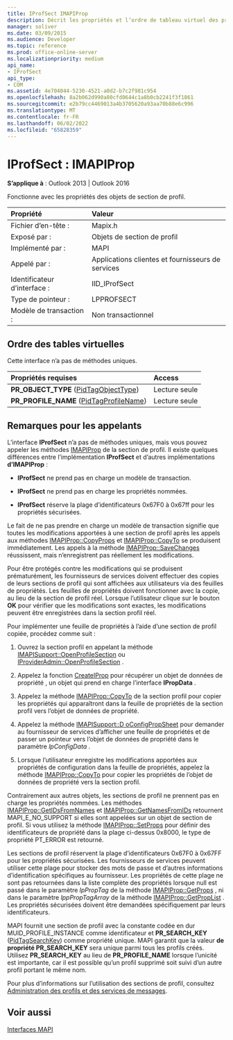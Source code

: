 ```yaml
---
title: IProfSect IMAPIProp
description: Décrit les propriétés et l’ordre de tableau virtuel des propriétés requises pour IProfSect IMAPIProp, qui fonctionne avec les propriétés des objets de section de profil.
manager: soliver
ms.date: 03/09/2015
ms.audience: Developer
ms.topic: reference
ms.prod: office-online-server
ms.localizationpriority: medium
api_name:
- IProfSect
api_type:
- COM
ms.assetid: 4e704044-5230-4521-a0d2-b7c2f981c954
ms.openlocfilehash: 8a2b062d990a80cfd0644c1a8b0cb2241f3f1861
ms.sourcegitcommit: e2b79cc4469013a4b3705620a93aa70b88e6c996
ms.translationtype: MT
ms.contentlocale: fr-FR
ms.lasthandoff: 06/02/2022
ms.locfileid: "65828359"
---
```

# <a name="iprofsect--imapiprop"></a>IProfSect : IMAPIProp

  
  
**S’applique à** : Outlook 2013 | Outlook 2016 
  
Fonctionne avec les propriétés des objets de section de profil. 
  
|Propriété|Valeur|
|:-----|:-----|
|Fichier d’en-tête :  <br/> |Mapix.h  <br/> |
|Exposé par :  <br/> |Objets de section de profil  <br/> |
|Implémenté par :  <br/> |MAPI  <br/> |
|Appelé par :  <br/> |Applications clientes et fournisseurs de services  <br/> |
|Identificateur d’interface :  <br/> |IID_IProfSect  <br/> |
|Type de pointeur :  <br/> |LPPROFSECT  <br/> |
|Modèle de transaction :  <br/> |Non transactionnel  <br/> |
   
## <a name="vtable-order"></a>Ordre des tables virtuelles

Cette interface n’a pas de méthodes uniques.
  
|**Propriétés requises**|**Access**|
|:-----|:-----|
|**PR_OBJECT_TYPE** ([PidTagObjectType](pidtagobjecttype-canonical-property.md))  <br/> |Lecture seule  <br/> |
|**PR_PROFILE_NAME** ([PidTagProfileName](pidtagprofilename-canonical-property.md))  <br/> |Lecture seule  <br/> |
   
## <a name="notes-to-callers"></a>Remarques pour les appelants

L’interface **IProfSect** n’a pas de méthodes uniques, mais vous pouvez appeler les méthodes [IMAPIProp](imapipropiunknown.md) de la section de profil. Il existe quelques différences entre l’implémentation **IProfSect** et d’autres implémentations **d’IMAPIProp** :
  
- **IProfSect** ne prend pas en charge un modèle de transaction. 
    
- **IProfSect** ne prend pas en charge les propriétés nommées. 
    
- **IProfSect** réserve la plage d’identificateurs 0x67F0 à 0x67ff pour les propriétés sécurisées. 
    
Le fait de ne pas prendre en charge un modèle de transaction signifie que toutes les modifications apportées à une section de profil après les appels aux méthodes [IMAPIProp::CopyProps](imapiprop-copyprops.md) et [IMAPIProp::CopyTo](imapiprop-copyto.md) se produisent immédiatement. Les appels à la méthode [IMAPIProp::SaveChanges](imapiprop-savechanges.md) réussissent, mais n’enregistrent pas réellement les modifications. 
  
Pour être protégés contre les modifications qui se produisent prématurément, les fournisseurs de services doivent effectuer des copies de leurs sections de profil qui sont affichées aux utilisateurs via des feuilles de propriétés. Les feuilles de propriétés doivent fonctionner avec la copie, au lieu de la section de profil réel. Lorsque l’utilisateur clique sur le bouton **OK** pour vérifier que les modifications sont exactes, les modifications peuvent être enregistrées dans la section profil réel. 
  
Pour implémenter une feuille de propriétés à l’aide d’une section de profil copiée, procédez comme suit :
  
1. Ouvrez la section profil en appelant la méthode [IMAPISupport::OpenProfileSection](imapisupport-openprofilesection.md) ou [IProviderAdmin::OpenProfileSection](iprovideradmin-openprofilesection.md) . 
    
2. Appelez la fonction [CreateIProp](createiprop.md) pour récupérer un objet de données de propriété , un objet qui prend en charge l’interface **IPropData** . 
    
3. Appelez la méthode [IMAPIProp::CopyTo](imapiprop-copyto.md) de la section profil pour copier les propriétés qui apparaîtront dans la feuille de propriétés de la section profil vers l’objet de données de propriété. 
    
4. Appelez la méthode [IMAPISupport::D oConfigPropSheet](imapisupport-doconfigpropsheet.md) pour demander au fournisseur de services d’afficher une feuille de propriétés et de passer un pointeur vers l’objet de données de propriété dans le paramètre _lpConfigData_ . 
    
5. Lorsque l’utilisateur enregistre les modifications apportées aux propriétés de configuration dans la feuille de propriétés, appelez la méthode [IMAPIProp::CopyTo](imapiprop-copyto.md) pour copier les propriétés de l’objet de données de propriété vers la section profil. 
    
Contrairement aux autres objets, les sections de profil ne prennent pas en charge les propriétés nommées. Les méthodes [IMAPIProp::GetIDsFromNames](imapiprop-getidsfromnames.md) et [IMAPIProp::GetNamesFromIDs](imapiprop-getnamesfromids.md) retournent MAPI_E_NO_SUPPORT si elles sont appelées sur un objet de section de profil. Si vous utilisez la méthode [IMAPIProp::SetProps](imapiprop-setprops.md) pour définir des identificateurs de propriété dans la plage ci-dessus 0x8000, le type de propriété PT_ERROR est retourné. 
  
Les sections de profil réservent la plage d’identificateurs 0x67F0 à 0x67FF pour les propriétés sécurisées. Les fournisseurs de services peuvent utiliser cette plage pour stocker des mots de passe et d’autres informations d’identification spécifiques au fournisseur. Les propriétés de cette plage ne sont pas retournées dans la liste complète des propriétés lorsque null est passé dans le paramètre _lpPropTag_ de la méthode [IMAPIProp::GetProps](imapiprop-getprops.md) , ni dans le paramètre _lppPropTagArray_ de la méthode [IMAPIProp::GetPropList](imapiprop-getproplist.md) . Les propriétés sécurisées doivent être demandées spécifiquement par leurs identificateurs. 
  
MAPI fournit une section de profil avec la constante codée en dur MUID_PROFILE_INSTANCE comme identificateur et **PR_SEARCH_KEY** ([PidTagSearchKey](pidtagsearchkey-canonical-property.md)) comme propriété unique. MAPI garantit que la valeur **de propriété PR_SEARCH_KEY** sera unique parmi tous les profils créés. Utilisez **PR_SEARCH_KEY** au lieu de **PR_PROFILE_NAME** lorsque l’unicité est importante, car il est possible qu’un profil supprimé soit suivi d’un autre profil portant le même nom. 
  
Pour plus d’informations sur l’utilisation des sections de profil, consultez [Administration des profils et des services de messages](administering-profiles-and-message-services.md).
  
## <a name="see-also"></a>Voir aussi



[Interfaces MAPI](mapi-interfaces.md)

